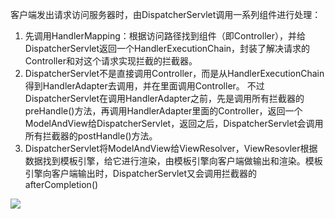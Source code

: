 客户端发出请求访问服务器时，由DispatcherServlet调用一系列组件进行处理：
1. 先调用HandlerMapping：根据访问路径找到组件（即Controller），并给DispatcherServlet返回一个HandlerExecutionChain，封装了解决请求的Controller和对这个请求实现拦截的拦截器。
2. DispatcherServlet不是直接调用Controller，而是从HandlerExecutionChain得到HandlerAdapter去调用，并在里面调用Controller。
	不过DispatcherServlet在调用HandlerAdapter之前，先是调用所有拦截器的preHandle()方法，再调用HandlerAdapter里面的Controller，返回一个ModelAndView给DispatcherServlet，返回之后，DispatcherServlet会调用所有拦截器的postHandle()方法。
3. DispatcherServlet将ModelAndView给ViewResolver，ViewResovler根据数据找到模板引擎，给它进行渲染，由模板引擎向客户端做输出和渲染。模板引擎向客户端输出时，DispatcherServlet又会调用拦截器的afterCompletion()

![](https://image-1307616428.cos.ap-beijing.myqcloud.com/Obsidian/202304201628548.png)
